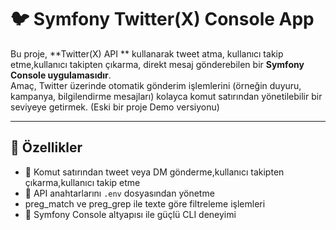 # 🐦 Symfony Twitter(X) Console App

Bu proje, **Twitter(X) API ** kullanarak tweet atma, kullanıcı takip etme,kullanıcı takipten çıkarma, direkt mesaj  gönderebilen  bir **Symfony Console uygulamasıdır**.  
Amaç, Twitter üzerinde otomatik gönderim işlemlerini (örneğin duyuru, kampanya, bilgilendirme mesajları) kolayca komut satırından yönetilebilir bir seviyeye getirmek.
(Eski bir proje Demo versiyonu)

---

## 🚀 Özellikler
  
- 💬 Komut satırından tweet veya DM gönderme,kullanıcı takipten çıkarma,kullanıcı takip etme
- 🔐 API anahtarlarını `.env` dosyasından yönetme
- preg_match ve preg_grep ile texte göre filtreleme işlemleri
- 🧱 Symfony Console altyapısı ile güçlü CLI deneyimi

